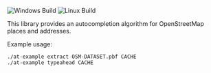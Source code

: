 ![Windows Build](https://github.com/motis-project/address-typeahead/workflows/Windows%20Build/badge.svg)
![Linux Build](https://github.com/motis-project/address-typeahead/workflows/Linux%20Build/badge.svg)

This library provides an autocompletion algorithm for OpenStreetMap places and addresses.

Example usage:

    ./at-example extract OSM-DATASET.pbf CACHE
    ./at-example typeahead CACHE
